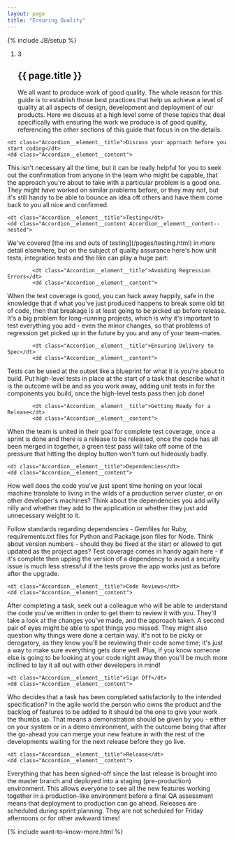 ```yaml
---
layout: page
title: "Ensuring Quality"
---
```

{% include JB/setup %}

<ol class="Ordered-list--wide">
    <li>
        <div class="Ordered-list--context Ordered-list--manual-number">
            <span class="Ordered-list--number">3</span>
            <div>
                <h2 class="List-item__heading">{{ page.title }}</h2>
<div class="List-item__body" markdown="1">
We all want to produce work of good quality.  The whole reason for this guide is to establish those best practices that help us achieve a level of quality at all aspects of design, development and deployment of our products.  Here we discuss at a high level some of those topics that deal specifically with ensuring the work we produce is of good quality, referencing the other sections of this guide that focus in on the details.
</div>
            </div>
        </div>
    </li>
</ol>

<dl class="Accordion--top">

    <dt class="Accordion__element__title">Discuss your approach before you start coding</dt>
    <dd class="Accordion__element__content">
<div markdown="1">
This isn't necessary all the time, but it can be really helpful for you to seek out the confirmation from anyone in the team who might be capable, that the approach you're about to take with a particular problem is a good one.  They might have worked on similar problems before, or they may not, but it's still handy to be able to bounce an idea off others and have them come back to you all nice and confirmed.
</div>
    </dd>

    <dt class="Accordion__element__title">Testing</dt>
    <dd class="Accordion__element__content Accordion__element__content--nested">
<div markdown="1">
We've covered [the ins and outs of testing](/pages/testing.html) in more detail elsewhere, but on the subject of quality assurance here's how unit tests, integration tests and the like can play a huge part:
</div>
        <dl class="Accordion--nested">

            <dt class="Accordion__element__title">Avoiding Regression Errors</dt>
            <dd class="Accordion__element__content">
<div markdown="1">
When the test coverage is good, you can hack away happily, safe in the knowledge that if what you've just produced happens to break some old bit of code, then that breakage is at least going to be picked up before release.  It's a big problem for long-running projects, which is why it's important to test everything you add - even the minor changes, so that problems of regression get picked up in the future by you and any of your team-mates.
</div>
            </dd>

            <dt class="Accordion__element__title">Ensuring Delivery to Spec</dt>
            <dd class="Accordion__element__content">
<div markdown="1">
Tests can be used at the outset like a blueprint for what it is you're about to build.  Put high-level tests in place at the start of a task that describe what it is the outcome will be and as you work away, adding unit tests in for the components you build, once the high-level tests pass then job done!
</div>
            </dd>

            <dt class="Accordion__element__title">Getting Ready for a Release</dt>
            <dd class="Accordion__element__content">
<div markdown="1">
When the team is united in their goal for complete test coverage, once a sprint is done and there is a release to be released, once the code has all been merged in together, a green test pass will take off some of the pressure that hitting the deploy button won't turn out hideously badly.
</div>
            </dd>
        </dl>
    </dd>

    <dt class="Accordion__element__title">Dependencies</dt>
    <dd class="Accordion__element__content">
<div markdown="1">
How well does the code you've just spent time honing on your local machine translate to living in the wilds of a production server cluster, or on other developer's machines?  Think about the dependencies you add willy nilly and whether they add to the application or whether they just add unnecessary weight to it.

Follow standards regarding dependencies - Gemfiles for Ruby, requirements.txt files for Python and Package.json files for Node.  Think about version numbers - should they be fixed at the start or allowed to get updated as the project ages?  Test coverage comes in handy again here - if it's complete then upping the version of a dependency to avoid a security issue is much less stressful if the tests prove the app works just as before after the upgrade.
</div>
    </dd>

    <dt class="Accordion__element__title">Code Reviews</dt>
    <dd class="Accordion__element__content">
<div markdown="1">
After completing a task, seek out a colleague who will be able to understand the code you've written in order to get them to review it with you.  They'll take a look at the changes you've made, and the approach taken.  A second pair of eyes might be able to spot things you missed.  They might also question why things were done a certain way.  It's not to be picky or derogatory, as they know you'll be reviewing their code some time; it's just a way to make sure everything gets done well.  Plus, if you know someone else is going to be looking at your code right away then you'll be much more inclined to lay it all out with other developers in mind!
</div>
    </dd>

    <dt class="Accordion__element__title">Sign Off</dt>
    <dd class="Accordion__element__content">
<div markdown="1">
Who decides that a task has been completed satisfactorily to the intended specification?  In the agile world the person who owns the product and the backlog of features to be added to it should be the one to give your work the thumbs up.  That means a demonstration should be given by you - either on your system or in a demo environment, with the outcome being that after the go-ahead you can merge your new feature in with the rest of the developments waiting for the next release before they go live.
</div>
    </dd>

    <dt class="Accordion__element__title">Release</dt>
    <dd class="Accordion__element__content">
<div markdown="1">
Everything that has been signed-off since the last release is brought into the master branch and deployed into a staging (pre-production) environment.  This allows everyone to see all the new features working together in a production-like environment before a final QA assessment means that deployment to production can go ahead.  Releases are scheduled during sprint planning.  They are not scheduled for Friday afternoons or for other awkward times!
</div>
    </dd>
</dl>

{% include want-to-know-more.html %}
